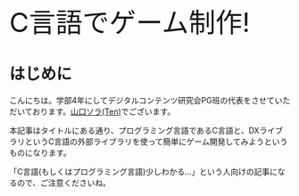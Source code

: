 <font size="10px">C言語でゲーム制作!</font>

# はじめに
こんにちは。学部4年にしてデジタルコンテンツ研究会PG班の代表をさせていただいております。[山口ソラ(Ten)](https://twitter.com/TenYDGB)でございます。

本記事はタイトルにある通り、プログラミング言語であるC言語と、DXライブラリというC言語の外部ライブラリを使って簡単にゲーム開発してみようというものになります。

「C言語(もしくはプログラミング言語)少しわかる...」という人向けの記事になるので、ご注意くださいね。






